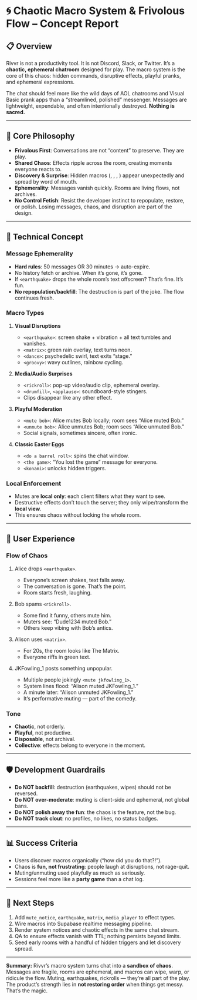 # 🌀 Chaotic Macro System & Frivolous Flow – Concept Report

## 📋 Overview

Rivvr is not a productivity tool. It is not Discord, Slack, or Twitter. It’s a **chaotic, ephemeral chatroom** designed for play. The macro system is the core of this chaos: hidden commands, disruptive effects, playful pranks, and ephemeral expressions.

The chat should feel more like the wild days of AOL chatrooms and Visual Basic prank apps than a “streamlined, polished” messenger. Messages are lightweight, expendable, and often intentionally destroyed. **Nothing is sacred.**

---

## 🎯 Core Philosophy

* **Frivolous First**: Conversations are not “content” to preserve. They are play.
* **Shared Chaos**: Effects ripple across the room, creating moments everyone reacts to.
* **Discovery & Surprise**: Hidden macros (<matrix>, <earthquake>, <rickroll>, <mute>) appear unexpectedly and spread by word of mouth.
* **Ephemerality**: Messages vanish quickly. Rooms are living flows, not archives.
* **No Control Fetish**: Resist the developer instinct to repopulate, restore, or polish. Losing messages, chaos, and disruption are part of the design.

---

## 🔧 Technical Concept

### Message Ephemerality

* **Hard rules**: 50 messages OR 30 minutes → auto-expire.
* No history fetch or archive. When it’s gone, it’s gone.
* If `<earthquake>` drops the whole room’s text offscreen? That’s fine. It’s fun.
* **No repopulation/backfill**: The destruction is part of the joke. The flow continues fresh.

### Macro Types

1. **Visual Disruptions**

   * `<earthquake>`: screen shake + vibration + all text tumbles and vanishes.
   * `<matrix>`: green rain overlay, text turns neon.
   * `<dance>`: psychedelic swirl, text exits “stage.”
   * `<groovy>`: wavy outlines, rainbow cycling.

2. **Media/Audio Surprises**

   * `<rickroll>`: pop-up video/audio clip, ephemeral overlay.
   * `<drumfill>`, `<applause>`: soundboard-style stingers.
   * Clips disappear like any other effect.

3. **Playful Moderation**

   * `<mute bob>`: Alice mutes Bob locally; room sees “Alice muted Bob.”
   * `<unmute bob>`: Alice unmutes Bob; room sees “Alice unmuted Bob.”
   * Social signals, sometimes sincere, often ironic.

4. **Classic Easter Eggs**

   * `<do a barrel roll>`: spins the chat window.
   * `<the game>`: “You lost the game” message for everyone.
   * `<konami>`: unlocks hidden triggers.

### Local Enforcement

* Mutes are **local only**: each client filters what they want to see.
* Destructive effects don’t touch the server; they only wipe/transform the **local view**.
* This ensures chaos without locking the whole room.

---

## 🎨 User Experience

### Flow of Chaos

1. Alice drops `<earthquake>`.

   * Everyone’s screen shakes, text falls away.
   * The conversation is gone. That’s the point.
   * Room starts fresh, laughing.

2. Bob spams `<rickroll>`.

   * Some find it funny, others mute him.
   * Muters see: “Dude1234 muted Bob.”
   * Others keep vibing with Bob’s antics.

3. Alison uses `<matrix>`.

   * For 20s, the room looks like The Matrix.
   * Everyone riffs in green text.

4. JKFowling\_1 posts something unpopular.

   * Multiple people jokingly `<mute jkfowling_1>`.
   * System lines flood: “Alison muted JKFowling\_1.”
   * A minute later: “Alison unmuted JKFowling\_1.”
   * It’s performative muting — part of the comedy.

### Tone

* **Chaotic**, not orderly.
* **Playful**, not productive.
* **Disposable**, not archival.
* **Collective**: effects belong to everyone in the moment.

---

## 🛡️ Development Guardrails

* **Do NOT backfill**: destruction (earthquakes, wipes) should not be reversed.
* **Do NOT over-moderate**: muting is client-side and ephemeral, not global bans.
* **Do NOT polish away the fun**: the chaos is the feature, not the bug.
* **Do NOT track clout**: no profiles, no likes, no status badges.

---

## 📊 Success Criteria

* Users discover macros organically (“how did you do that?!”).
* Chaos is **fun, not frustrating**: people laugh at disruptions, not rage-quit.
* Muting/unmuting used playfully as much as seriously.
* Sessions feel more like a **party game** than a chat log.

---

## 🚀 Next Steps

1. Add `mute_notice`, `earthquake`, `matrix`, `media_player` to effect types.
2. Wire macros into Supabase realtime messaging pipeline.
3. Render system notices and chaotic effects in the same chat stream.
4. QA to ensure effects vanish with TTL; nothing persists beyond limits.
5. Seed early rooms with a handful of hidden triggers and let discovery spread.

---

**Summary:**
Rivvr’s macro system turns chat into a **sandbox of chaos**. Messages are fragile, rooms are ephemeral, and macros can wipe, warp, or ridicule the flow. Muting, earthquakes, rickrolls — they’re all part of the play. The product’s strength lies in **not restoring order** when things get messy. That’s the magic.
